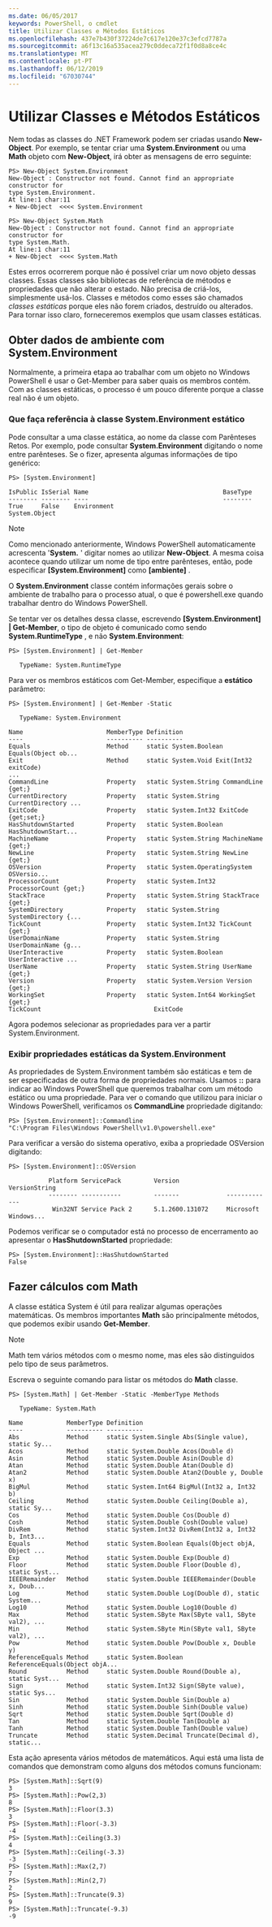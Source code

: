 ```yaml
---
ms.date: 06/05/2017
keywords: PowerShell, o cmdlet
title: Utilizar Classes e Métodos Estáticos
ms.openlocfilehash: 437e7b430f37224de7c617e120e37c3efcd7787a
ms.sourcegitcommit: a6f13c16a535acea279c0ddeca72f1f0d8a8ce4c
ms.translationtype: MT
ms.contentlocale: pt-PT
ms.lasthandoff: 06/12/2019
ms.locfileid: "67030744"
---
```

# <a name="using-static-classes-and-methods"></a>Utilizar Classes e Métodos Estáticos

Nem todas as classes do .NET Framework podem ser criadas usando **New-Object**. Por exemplo, se tentar criar uma **System.Environment** ou uma **Math** objeto com **New-Object**, irá obter as mensagens de erro seguinte:

```
PS> New-Object System.Environment
New-Object : Constructor not found. Cannot find an appropriate constructor for
type System.Environment.
At line:1 char:11
+ New-Object  <<<< System.Environment

PS> New-Object System.Math
New-Object : Constructor not found. Cannot find an appropriate constructor for
type System.Math.
At line:1 char:11
+ New-Object  <<<< System.Math
```

Estes erros ocorrerem porque não é possível criar um novo objeto dessas classes. Essas classes são bibliotecas de referência de métodos e propriedades que não alterar o estado. Não precisa de criá-los, simplesmente usá-los. Classes e métodos como esses são chamados *classes estáticas* porque eles não forem criados, destruído ou alterados. Para tornar isso claro, forneceremos exemplos que usam classes estáticas.

## <a name="getting-environment-data-with-systemenvironment"></a>Obter dados de ambiente com System.Environment

Normalmente, a primeira etapa ao trabalhar com um objeto no Windows PowerShell é usar o Get-Member para saber quais os membros contém. Com as classes estáticas, o processo é um pouco diferente porque a classe real não é um objeto.

### <a name="referring-to-the-static-systemenvironment-class"></a>Que faça referência à classe System.Environment estático

Pode consultar a uma classe estática, ao nome da classe com Parênteses Retos. Por exemplo, pode consultar **System.Environment** digitando o nome entre parênteses. Se o fizer, apresenta algumas informações de tipo genérico:

```
PS> [System.Environment]

IsPublic IsSerial Name                                     BaseType
-------- -------- ----                                     --------
True     False    Environment                              System.Object
```

> [!NOTE]
> Como mencionado anteriormente, Windows PowerShell automaticamente acrescenta '**System.** ' digitar nomes ao utilizar **New-Object**. A mesma coisa acontece quando utilizar um nome de tipo entre parênteses, então, pode especificar  **\[System.Environment]** como  **\[ambiente]** .

O **System.Environment** classe contém informações gerais sobre o ambiente de trabalho para o processo atual, o que é powershell.exe quando trabalhar dentro do Windows PowerShell.

Se tentar ver os detalhes dessa classe, escrevendo  **\[System.Environment] | Get-Member**, o tipo de objeto é comunicado como sendo **System.RuntimeType** , e não **System.Environment**:

```
PS> [System.Environment] | Get-Member

   TypeName: System.RuntimeType
```

Para ver os membros estáticos com Get-Member, especifique a **estático** parâmetro:

```
PS> [System.Environment] | Get-Member -Static

   TypeName: System.Environment

Name                       MemberType Definition
----                       ---------- ----------
Equals                     Method     static System.Boolean Equals(Object ob...
Exit                       Method     static System.Void Exit(Int32 exitCode)
...
CommandLine                Property   static System.String CommandLine {get;}
CurrentDirectory           Property   static System.String CurrentDirectory ...
ExitCode                   Property   static System.Int32 ExitCode {get;set;}
HasShutdownStarted         Property   static System.Boolean HasShutdownStart...
MachineName                Property   static System.String MachineName {get;}
NewLine                    Property   static System.String NewLine {get;}
OSVersion                  Property   static System.OperatingSystem OSVersio...
ProcessorCount             Property   static System.Int32 ProcessorCount {get;}
StackTrace                 Property   static System.String StackTrace {get;}
SystemDirectory            Property   static System.String SystemDirectory {...
TickCount                  Property   static System.Int32 TickCount {get;}
UserDomainName             Property   static System.String UserDomainName {g...
UserInteractive            Property   static System.Boolean UserInteractive ...
UserName                   Property   static System.String UserName {get;}
Version                    Property   static System.Version Version {get;}
WorkingSet                 Property   static System.Int64 WorkingSet {get;}
TickCount                               ExitCode
```

Agora podemos selecionar as propriedades para ver a partir System.Environment.

### <a name="displaying-static-properties-of-systemenvironment"></a>Exibir propriedades estáticas da System.Environment

As propriedades de System.Environment também são estáticas e tem de ser especificadas de outra forma de propriedades normais. Usamos **::** para indicar ao Windows PowerShell que queremos trabalhar com um método estático ou uma propriedade. Para ver o comando que utilizou para iniciar o Windows PowerShell, verificamos os **CommandLine** propriedade digitando:

```
PS> [System.Environment]::Commandline
"C:\Program Files\Windows PowerShell\v1.0\powershell.exe"
```

Para verificar a versão do sistema operativo, exiba a propriedade OSVersion digitando:

```
PS> [System.Environment]::OSVersion

           Platform ServicePack         Version             VersionString
           -------- -----------         -------             -------------
            Win32NT Service Pack 2      5.1.2600.131072     Microsoft Windows...
```

Podemos verificar se o computador está no processo de encerramento ao apresentar o **HasShutdownStarted** propriedade:

```
PS> [System.Environment]::HasShutdownStarted
False
```

## <a name="doing-math-with-systemmath"></a>Fazer cálculos com Math

A classe estática System é útil para realizar algumas operações matemáticas. Os membros importantes **Math** são principalmente métodos, que podemos exibir usando **Get-Member**.

> [!NOTE]
> Math tem vários métodos com o mesmo nome, mas eles são distinguidos pelo tipo de seus parâmetros.

Escreva o seguinte comando para listar os métodos do **Math** classe.

```
PS> [System.Math] | Get-Member -Static -MemberType Methods

   TypeName: System.Math

Name            MemberType Definition
----            ---------- ----------
Abs             Method     static System.Single Abs(Single value), static Sy...
Acos            Method     static System.Double Acos(Double d)
Asin            Method     static System.Double Asin(Double d)
Atan            Method     static System.Double Atan(Double d)
Atan2           Method     static System.Double Atan2(Double y, Double x)
BigMul          Method     static System.Int64 BigMul(Int32 a, Int32 b)
Ceiling         Method     static System.Double Ceiling(Double a), static Sy...
Cos             Method     static System.Double Cos(Double d)
Cosh            Method     static System.Double Cosh(Double value)
DivRem          Method     static System.Int32 DivRem(Int32 a, Int32 b, Int3...
Equals          Method     static System.Boolean Equals(Object objA, Object ...
Exp             Method     static System.Double Exp(Double d)
Floor           Method     static System.Double Floor(Double d), static Syst...
IEEERemainder   Method     static System.Double IEEERemainder(Double x, Doub...
Log             Method     static System.Double Log(Double d), static System...
Log10           Method     static System.Double Log10(Double d)
Max             Method     static System.SByte Max(SByte val1, SByte val2), ...
Min             Method     static System.SByte Min(SByte val1, SByte val2), ...
Pow             Method     static System.Double Pow(Double x, Double y)
ReferenceEquals Method     static System.Boolean ReferenceEquals(Object objA...
Round           Method     static System.Double Round(Double a), static Syst...
Sign            Method     static System.Int32 Sign(SByte value), static Sys...
Sin             Method     static System.Double Sin(Double a)
Sinh            Method     static System.Double Sinh(Double value)
Sqrt            Method     static System.Double Sqrt(Double d)
Tan             Method     static System.Double Tan(Double a)
Tanh            Method     static System.Double Tanh(Double value)
Truncate        Method     static System.Decimal Truncate(Decimal d), static...
```

Esta ação apresenta vários métodos de matemáticos. Aqui está uma lista de comandos que demonstram como alguns dos métodos comuns funcionam:

```
PS> [System.Math]::Sqrt(9)
3
PS> [System.Math]::Pow(2,3)
8
PS> [System.Math]::Floor(3.3)
3
PS> [System.Math]::Floor(-3.3)
-4
PS> [System.Math]::Ceiling(3.3)
4
PS> [System.Math]::Ceiling(-3.3)
-3
PS> [System.Math]::Max(2,7)
7
PS> [System.Math]::Min(2,7)
2
PS> [System.Math]::Truncate(9.3)
9
PS> [System.Math]::Truncate(-9.3)
-9
```
